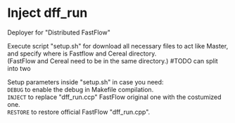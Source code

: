 # Inject dff_run
Deployer for "Distributed FastFlow"
  
Execute script "setup.sh" for download all necessary files to act like Master, and specify where is Fastflow and Cereal directory.  
	(FastFlow and Cereal need to be in the same directory.)	#TODO can split into two  
  
Setup parameters inside "setup.sh" in case you need:  
`DEBUG`     to enable the debug in Makefile compilation.  
`INJECT`    to replace "dff_run.ccp" FastFlow original one with the costumized one.  
`RESTORE`   to restore official FastFlow "dff_run.cpp".  
